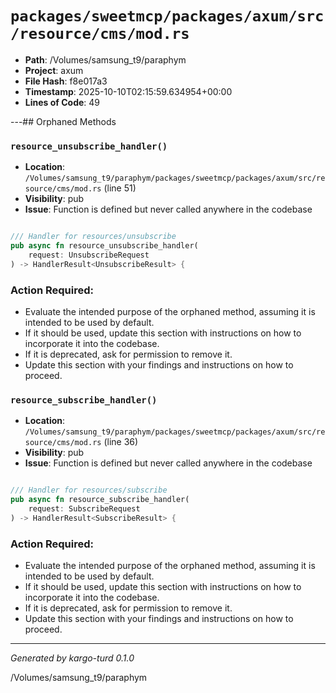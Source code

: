 # `packages/sweetmcp/packages/axum/src/resource/cms/mod.rs`

- **Path**: /Volumes/samsung_t9/paraphym
- **Project**: axum
- **File Hash**: f8e017a3  
- **Timestamp**: 2025-10-10T02:15:59.634954+00:00  
- **Lines of Code**: 49

---## Orphaned Methods


### `resource_unsubscribe_handler()`

- **Location**: `/Volumes/samsung_t9/paraphym/packages/sweetmcp/packages/axum/src/resource/cms/mod.rs` (line 51)
- **Visibility**: pub
- **Issue**: Function is defined but never called anywhere in the codebase

```rust

/// Handler for resources/unsubscribe  
pub async fn resource_unsubscribe_handler(
    request: UnsubscribeRequest
) -> HandlerResult<UnsubscribeResult> {
```

### Action Required:

- Evaluate the intended purpose of the orphaned method, assuming it is intended to be used by default.
- If it should be used, update this section with instructions on how to incorporate it into the codebase.
- If it is deprecated, ask for permission to remove it.
- Update this section with your findings and instructions on how to proceed.


### `resource_subscribe_handler()`

- **Location**: `/Volumes/samsung_t9/paraphym/packages/sweetmcp/packages/axum/src/resource/cms/mod.rs` (line 36)
- **Visibility**: pub
- **Issue**: Function is defined but never called anywhere in the codebase

```rust

/// Handler for resources/subscribe
pub async fn resource_subscribe_handler(
    request: SubscribeRequest
) -> HandlerResult<SubscribeResult> {
```

### Action Required:

- Evaluate the intended purpose of the orphaned method, assuming it is intended to be used by default.
- If it should be used, update this section with instructions on how to incorporate it into the codebase.
- If it is deprecated, ask for permission to remove it.
- Update this section with your findings and instructions on how to proceed.

---

*Generated by kargo-turd 0.1.0*

/Volumes/samsung_t9/paraphym